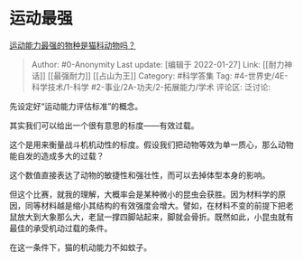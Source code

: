 # 运动最强
[运动能力最强的物种是猫科动物吗？](https://www.zhihu.com/question/282772164/answer/427816059)

> Author: #0-Anonymity
> Last update: [编辑于 2022-01-27]
> Link: [[耐力神话]] [[最强耐力]] [[占山为王]]
> Category: #科学答集
> Tag: #4-世界史/4E-科学技术/1-科学 #2-事业/2A-功夫/2-拓展能力/学术
> 评论区:
> 泛讨论:

先设定好“运动能力评估标准”的概念。

其实我们可以给出一个很有意思的标度——有效过载。

这个是用来衡量战斗机机动性的标度。假设我们把动物等效为单一质心，那么动物能自发的造成多大的过载？

这个数值直接表达了动物的敏捷性和强壮性，而可以去掉体型本身的影响。

但这个比赛，就我的理解，大概率会是某种微小的昆虫会获胜。因为材料学的原因，同等材料越是缩小其结构的有效强度会增大。譬如，在材料不变的前提下把老鼠放大到大象那么大，老鼠一撑四脚站起来，脚就会骨折。既然如此，小昆虫就有最佳的承受机动过载的条件。

在这一条件下，猫的机动能力不如蚊子。
